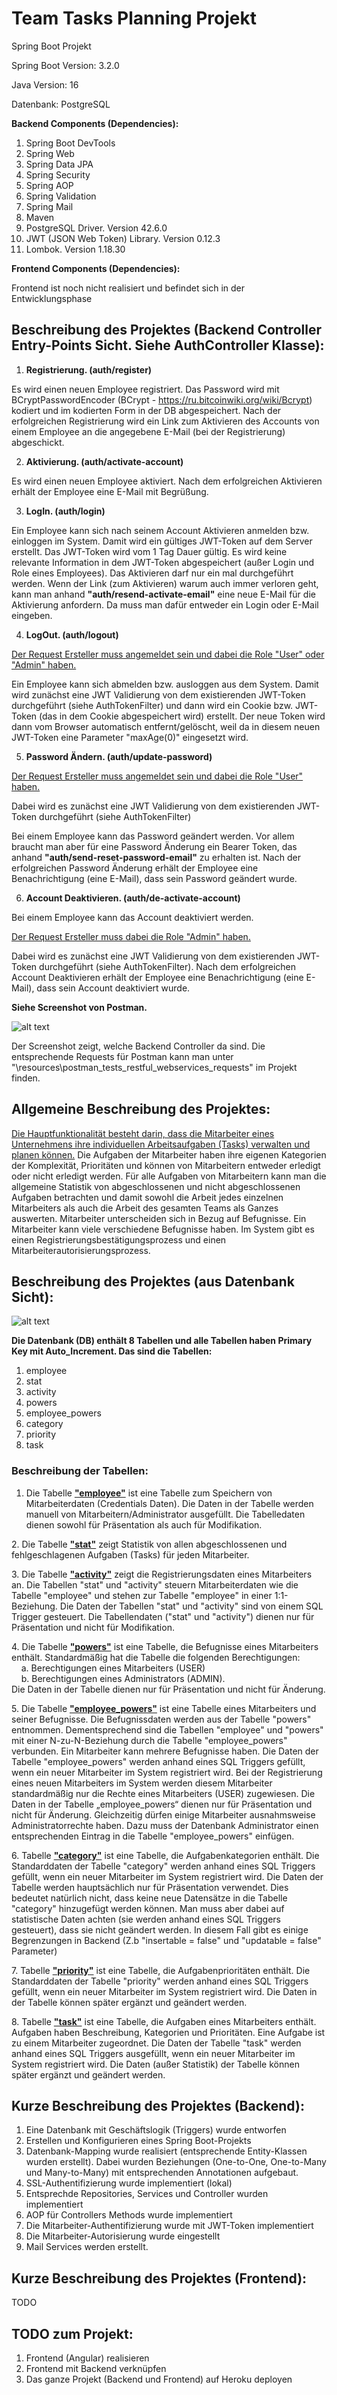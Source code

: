 # Team Tasks Planning Projekt

Spring Boot Projekt

Spring Boot Version: 3.2.0
<p>
Java Version: 16
<p>
Datenbank: PostgreSQL
<p>

<b>Backend Components (Dependencies):</b>
1. Spring Boot DevTools
2. Spring Web
3. Spring Data JPA
4. Spring Security
5. Spring AOP
6. Spring Validation
7. Spring Mail
8. Maven
9. PostgreSQL Driver. Version 42.6.0
10. JWT (JSON Web Token) Library. Version 0.12.3 
11. Lombok. Version 1.18.30
  
<b>Frontend Components (Dependencies):</b>
<p>
Frontend ist noch nicht realisiert und befindet sich in der Entwicklungsphase
<p>
<p>
<p><b><h2>Beschreibung des Projektes (Backend Controller Entry-Points Sicht. Siehe AuthController Klasse):</h2></b>
<p>

1. <b>Registrierung. (auth/register)</b>

Es wird einen neuen Employee registriert. Das Password wird mit
BCryptPasswordEncoder (BCrypt - https://ru.bitcoinwiki.org/wiki/Bcrypt) kodiert und im kodierten Form in der DB abgespeichert. 
Nach der erfolgreichen Registrierung wird ein Link 
zum Aktivieren des Accounts 
von einem Employee an die 
angegebene E-Mail (bei der Registrierung) abgeschickt.

2.  <b>Aktivierung. (auth/activate-account)</b>

Es wird einen neuen Employee aktiviert. Nach dem erfolgreichen 
Aktivieren erhält der Employee eine E-Mail mit Begrüßung.
<p>

3. <b>LogIn. (auth/login)</b>

Ein Employee kann sich nach seinem Account Aktivieren anmelden bzw. 
einloggen im System. 
Damit wird ein gültiges JWT-Token auf dem Server erstellt. 
Das JWT-Token wird vom 1 Tag Dauer gültig. 
Es wird keine relevante Information in dem JWT-Token abgespeichert 
(außer Login und Role eines Employees). 
Das Aktivieren darf 
nur ein mal durchgeführt werden. 
Wenn der Link (zum Aktivieren) warum auch immer verloren geht, kann man 
anhand <b>"auth/resend-activate-email"</b> 
eine neue E-Mail für die Aktivierung anfordern. 
Da muss man dafür entweder ein Login oder E-Mail eingeben.
<p>

4. <b>LogOut. (auth/logout)</b>

<ins>Der Request Ersteller muss angemeldet sein und dabei die Role "User" oder "Admin" haben.</ins>

Ein Employee kann sich abmelden bzw. 
ausloggen aus dem System.
Damit wird zunächst eine JWT Validierung von dem existierenden JWT-Token
durchgeführt (siehe AuthTokenFilter) 
und dann wird ein Cookie bzw. JWT-Token 
(das in dem Cookie abgespeichert wird) erstellt. Der neue Token 
wird dann vom Browser automatisch entfernt/gelöscht, 
weil da in diesem neuen JWT-Token eine Parameter "maxAge(0)"
eingesetzt wird.
<p>

5. <b>Password Ändern. (auth/update-password)</b>

<ins>Der Request Ersteller muss angemeldet sein und dabei die Role "User" haben.</ins>

Dabei wird es zunächst eine JWT Validierung von dem existierenden JWT-Token
durchgeführt (siehe AuthTokenFilter)

Bei einem Employee kann das Password geändert werden.
Vor allem braucht man aber für eine Password Änderung ein Bearer Token, 
das anhand <b>"auth/send-reset-password-email"</b> zu erhalten ist.
Nach der erfolgreichen Password Änderung erhält der Employee eine
Benachrichtigung (eine E-Mail), dass sein Password geändert wurde.
<p>

6. <b>Account Deaktivieren. (auth/de-activate-account)</b>

Bei einem Employee kann das Account deaktiviert werden.

<ins>Der Request Ersteller muss dabei die Role "Admin" haben.</ins>

Dabei wird es zunächst eine JWT Validierung von dem existierenden JWT-Token
durchgeführt (siehe AuthTokenFilter).
Nach dem erfolgreichen Account Deaktivieren erhält der Employee eine
Benachrichtigung (eine E-Mail), dass sein Account deaktiviert wurde.
<p>
<p>
<p>

<b>
Siehe Screenshot von Postman.
</b>

![alt text](https://boivalenko.com/img/java_ep/spring/projekt_2/postman.jpg?raw=true)

Der Screenshot zeigt, welche Backend Controller da sind. Die entsprechende Requests 
für Postman kann man unter "\resources\postman_tests_restful_webservices_requests" im Projekt finden.

<p>
<p>
<b><h2>Allgemeine Beschreibung des Projektes:</h2></b>
<p>
<ins>Die Hauptfunktionalität besteht darin, dass die Mitarbeiter eines Unternehmens ihre individuellen Arbeitsaufgaben (Tasks) verwalten und planen können.</ins>
Die Aufgaben der Mitarbeiter haben ihre eigenen Kategorien der Komplexität, Prioritäten und können von Mitarbeitern entweder erledigt oder nicht erledigt werden. 
Für alle Aufgaben von Mitarbeitern kann man die allgemeine Statistik von abgeschlossenen und nicht abgeschlossenen Aufgaben betrachten und damit sowohl die Arbeit 
jedes einzelnen Mitarbeiters als auch die Arbeit des gesamten Teams als Ganzes auswerten. Mitarbeiter unterscheiden sich in Bezug auf Befugnisse. Ein Mitarbeiter kann viele verschiedene Befugnisse haben. 
Im System gibt es einen Registrierungsbestätigungsprozess und einen Mitarbeiterautorisierungsprozess.
<p>
<p>
  
<b><h2>Beschreibung des Projektes (aus Datenbank Sicht):</h2></b>

![alt text](https://boivalenko.com/img/java_ep/spring/projekt_2/db_sicht.jpg?raw=true)

<b>Die Datenbank (DB) enthält 8 Tabellen und alle Tabellen haben Primary Key mit Auto_Increment. Das sind die Tabellen:</b>
  
1. employee
2. stat
3. activity
4. powers
5. employee_powers
6. category
7. priority
8. task

<b><h3>Beschreibung der Tabellen:</h3></b>
1. Die Tabelle <b><ins>"employee"</ins></b> ist eine Tabelle zum Speichern von Mitarbeiterdaten (Credentials Daten). 
Die Daten in der Tabelle werden manuell von Mitarbeitern/Administrator ausgefüllt. 
Die Tabelledaten dienen sowohl für Präsentation als auch für Modifikation.
<p>
2. Die Tabelle <b><ins>"stat"</ins></b> zeigt Statistik von allen abgeschlossenen und fehlgeschlagenen Aufgaben (Tasks) für jeden Mitarbeiter.
<p>
3. Die Tabelle <b><ins>"activity"</ins></b> zeigt die Registrierungsdaten eines Mitarbeiters an. Die Tabellen "stat" und "activity" steuern Mitarbeiterdaten wie die Tabelle "employee" und stehen zur Tabelle "employee" in einer 1:1-Beziehung. Die Daten der Tabellen "stat" und "activity" sind von einem SQL Trigger gesteuert. Die Tabellendaten ("stat" und "activity") dienen nur für Präsentation und nicht für Modifikation.
<p>
4. Die Tabelle <b><ins>"powers"</ins></b> ist eine Tabelle, die Befugnisse eines Mitarbeiters enthält. Standardmäßig hat die Tabelle die folgenden Berechtigungen:
<br>
   &nbsp;&nbsp;&nbsp;  a. Berechtigungen eines Mitarbeiters (USER) 
<br>
   &nbsp;&nbsp;&nbsp;  b. Berechtigungen eines Administrators (ADMIN).
<br>
Die Daten in der Tabelle dienen nur für Präsentation und nicht für Änderung.
<p>
5. Die Tabelle <b><ins>"employee_powers"</ins></b> ist eine Tabelle eines Mitarbeiters und seiner Befugnisse. Die Befugnissdaten werden aus der Tabelle "powers" entnommen. Dementsprechend sind die Tabellen "employee" und "powers" mit einer N-zu-N-Beziehung durch die Tabelle "employee_powers" verbunden. Ein Mitarbeiter kann mehrere Befugnisse haben. Die Daten der Tabelle "employee_powers" werden anhand eines SQL Triggers gefüllt, wenn ein neuer Mitarbeiter im System registriert wird. Bei der Registrierung eines neuen Mitarbeiters im System werden diesem Mitarbeiter standardmäßig nur die Rechte eines Mitarbeiters (USER) zugewiesen. Die Daten in der Tabelle „employee_powers“ dienen nur für Präsentation und nicht für Änderung. Gleichzeitig dürfen einige Mitarbeiter ausnahmsweise Administratorrechte haben. Dazu muss der Datenbank Administrator einen entsprechenden Eintrag in die Tabelle "employee_powers" einfügen.
<p>
6. Tabelle <b><ins>"category"</ins></b> ist eine Tabelle, die Aufgabenkategorien enthält. Die Standarddaten der Tabelle "category" werden anhand eines SQL Triggers gefüllt, wenn ein neuer Mitarbeiter im System registriert wird. Die Daten der Tabelle werden hauptsächlich nur für Präsentation verwendet. Dies bedeutet natürlich nicht, dass keine neue Datensätze in die Tabelle "category" hinzugefügt werden können. Man muss aber dabei auf statistische Daten achten (sie werden anhand eines SQL Triggers gesteuert), dass sie nicht geändert werden. In diesem Fall gibt es einige Begrenzungen in Backend (Z.b "insertable = false" und "updatable = false" Parameter)
<p>
7. Tabelle <b><ins>"priority"</ins></b> ist eine Tabelle, die Aufgabenprioritäten enthält. Die Standarddaten der Tabelle "priority" werden anhand eines SQL Triggers gefüllt, wenn ein neuer Mitarbeiter im System registriert wird. Die Daten in der Tabelle können später ergänzt und geändert werden.
<p>
8. Tabelle <b><ins>"task"</ins></b> ist eine Tabelle, die Aufgaben eines Mitarbeiters enthält. Aufgaben haben Beschreibung, Kategorien und Prioritäten. Eine Aufgabe ist zu einem Mitarbeiter zugeordnet. Die Daten der Tabelle "task" werden anhand eines SQL Triggers ausgefüllt, wenn ein neuer Mitarbeiter im System registriert wird. Die Daten (außer Statistik) der Tabelle können später ergänzt und geändert werden.

<b><h2>Kurze Beschreibung des Projektes (Backend):</h2></b>

1. Eine Datenbank mit Geschäftslogik (Triggers) wurde entworfen
2. Erstellen und Konfigurieren eines Spring Boot-Projekts
3. Datenbank-Mapping wurde realisiert (entsprechende Entity-Klassen wurden erstellt). 
Dabei wurden Beziehungen (One-to-One, One-to-Many und Many-to-Many) 
mit entsprechenden Annotationen aufgebaut.
4. SSL-Authentifizierung wurde implementiert (lokal)
5. Entsprechde Repositories, Services und Controller wurden implementiert
6. AOP für Controllers Methods wurde implementiert
7. Die Mitarbeiter-Authentifizierung wurde mit JWT-Token implementiert
8. Die Mitarbeiter-Autorisierung wurde eingestellt
9. Mail Services werden erstellt.
<p>
<p>
<b><h2>Kurze Beschreibung des Projektes (Frontend):</h2></b>
TODO
<p>
<p>
<b><h2>TODO zum Projekt:</h2></b>
    
1. Frontend (Angular) realisieren
2. Frontend mit Backend verknüpfen
3. Das ganze Projekt (Backend und Frontend) auf Heroku deployen
